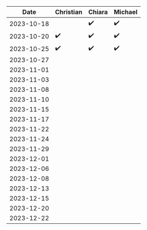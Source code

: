 | Date       | Christian | Chiara | Michael |
|------------|-----------|--------|---------|
| 2023-10-18 |          |   ✔️   |    ✔️    |
| 2023-10-20 |     ✔️    |   ✔️   |    ✔️    |
| 2023-10-25 |     ✔️    |   ✔️   |    ✔️    |
| 2023-10-27 |          |       |         | 
| 2023-11-01 |          |       |         |
| 2023-11-03 |          |       |         |
| 2023-11-08 |          |       |         |
| 2023-11-10 |          |       |         |
| 2023-11-15 |          |       |         |
| 2023-11-17 |          |       |         |
| 2023-11-22 |          |       |         |
| 2023-11-24 |          |       |         |
| 2023-11-29 |          |       |         |
| 2023-12-01 |          |       |         |
| 2023-12-06 |          |       |         |
| 2023-12-08 |          |       |         |
| 2023-12-13 |          |       |         |
| 2023-12-15 |          |       |         |
| 2023-12-20 |          |       |         |
| 2023-12-22 |          |       |         |
